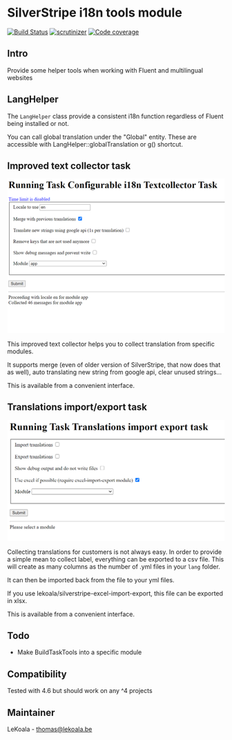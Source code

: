 # SilverStripe i18n tools module

[![Build Status](https://travis-ci.com/lekoala/silverstripe-multilingual.svg?branch=master)](https://travis-ci.com/lekoala/silverstripe-multilingual/)
[![scrutinizer](https://scrutinizer-ci.com/g/lekoala/silverstripe-multilingual/badges/quality-score.png?b=master)](https://scrutinizer-ci.com/g/lekoala/silverstripe-multilingual/)
[![Code coverage](https://codecov.io/gh/lekoala/silverstripe-multilingual/branch/master/graph/badge.svg)](https://codecov.io/gh/lekoala/silverstripe-multilingual)

## Intro

Provide some helper tools when working with Fluent and multilingual websites

## LangHelper

The `LangHelper` class provide a consistent i18n function regardless of Fluent being installed or not.

You can call global translation under the "Global" entity. These are accessible with LangHelper::globalTranslation or g() shortcut.

## Improved text collector task

![ConfigurableI18nTextCollectorTask](docs/ConfigurableI18nTextCollectorTask.png "ConfigurableI18nTextCollectorTask")

This improved text collector helps you to collect translation from specific modules.

It supports merge (even of older version of SilverStripe, that now does that as well), auto translating new string from google api,
clear unused strings...

This is available from a convenient interface.

## Translations import/export task

![TranslationsImportExportTask](docs/TranslationsImportExportTask.png "TranslationsImportExportTask")

Collecting translations for customers is not always easy. In order to provide a simple mean to collect label,
everything can be exported to a csv file. This will create as many columns as the number of .yml files in your `lang` folder.

It can then be imported back from the file to your yml files.

If you use lekoala/silverstripe-excel-import-export, this file can be exported in xlsx.

This is available from a convenient interface.

## Todo

- Make BuildTaskTools into a specific module

## Compatibility

Tested with 4.6 but should work on any ^4 projects

## Maintainer

LeKoala - thomas@lekoala.be
